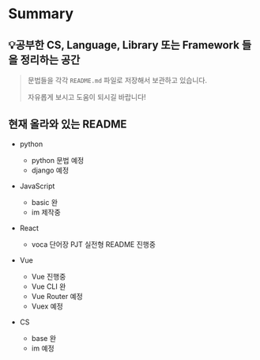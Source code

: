 # Summary

## 💡공부한 CS, Language, Library 또는 Framework 들을 정리하는 공간

> 문법들을 각각 `README.md` 파일로 저장해서 보관하고 있습니다.
>
> 자유롭게 보시고 도움이 되시길 바랍니다!



## 현재 올라와 있는 README

- python
  - python 문법 예정
  - django 예정
- JavaScript
  - basic 완
  - im 제작중

- React
  - voca 단어장 PJT 실전형 README 진행중
- Vue
  - Vue 진행중
  - Vue CLI 완
  - Vue Router 예정
  - Vuex 예정
- CS
  - base 완
  - im 예정
